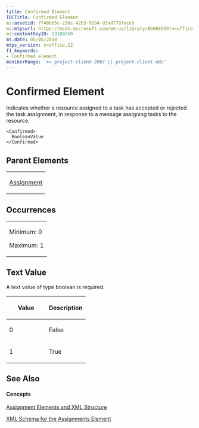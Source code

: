 ```yaml
---
title: Confirmed Element
TOCTitle: Confirmed Element
ms:assetid: 7f4bbb5c-236c-42b3-9294-d3ad7787ece9
ms:mtpsurl: https://msdn.microsoft.com/en-us/library/Bb968559(v=office.12)
ms:contentKeyID: 13188250
ms.date: 05/05/2014
mtps_version: v=office.12
f1_keywords:
- Confirmed element
monikerRange: '>= project-client-2007 || project-client-odc'
---
```


# Confirmed Element




Indicates whether a resource assigned to a task has accepted or rejected the task assignment, in response to a message assigning tasks to the resource.

    <Confirmed>
      BooleanValue
    </Confirmed>

## Parent Elements

<table>
<colgroup>
<col style="width: 100%" />
</colgroup>
<tbody>
<tr class="odd">
<td><p><a href="bb968611(v=office.12).md">Assignment</a></p></td>
</tr>
</tbody>
</table>

## Occurrences

<table>
<colgroup>
<col style="width: 100%" />
</colgroup>
<tbody>
<tr class="odd">
<td><p>Minimum: 0</p>
<p>Maximum: 1</p></td>
</tr>
</tbody>
</table>

## Text Value

A text value of type boolean is required.

<table>
<colgroup>
<col style="width: 50%" />
<col style="width: 50%" />
</colgroup>
<thead>
<tr class="header">
<th><p>Value</p></th>
<th><p>Description</p></th>
</tr>
</thead>
<tbody>
<tr class="odd">
<td><p>0</p></td>
<td><p>False</p></td>
</tr>
<tr class="even">
<td><p>1</p></td>
<td><p>True</p></td>
</tr>
</tbody>
</table>

## See Also

#### Concepts

[Assignment Elements and XML Structure](assignment-elements-and-xml-structure.md)

[XML Schema for the Assignments Element](xml-schema-for-the-assignments-element.md)


